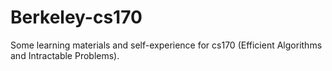 # Berkeley-cs170
Some learning materials and self-experience for cs170 (Efficient Algorithms and Intractable Problems).
